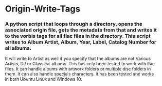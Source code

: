 # Origin-Write-Tags
### A python script that loops through a directory, opens the associated origin file, gets the metadata from that and writes it to the vorbis tags for all flac files in the directory. This script writes to Album Artist, Album, Year, Label, Catalog Number for all albums.

It will write to Artist as well if you specify that the albums are not Various Artists, DJ or Classical albums.
This has only been tested to work with flac files.
It can handle albums with artwork folders or multiple disc folders in them. It can also handle specials characters.
It has been tested and works in both Ubuntu Linux and Windows 10.
